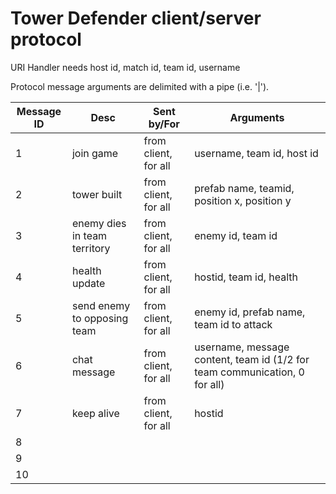 # Tower Defender client/server protocol #

URI Handler needs host id, match id, team id, username

Protocol message arguments are delimited with a pipe (i.e. '|').

| Message ID| Desc 		| Sent by/For	| Arguments | 
| --------- | ----------------- | ------------- | --------- |
| 1	    | join game	| from client, for all | username, team id, host id |
| 2	    | tower built 	| from client, for all | prefab name, teamid, position x, position y |
| 3	    | enemy dies in team territory | from client, for all | enemy id, team id |
| 4	    | health update | from client, for all | hostid, team id, health |
| 5	    | send enemy to opposing team | from client, for all | enemy id, prefab name, team id to attack |
| 6	    | chat message | from client, for all | username, message content, team id (1/2 for team communication, 0 for all) |
| 7	    | keep alive | from client, for all | hostid |
| 8	    | | | |
| 9	    | | | |
| 10	    | | | |
